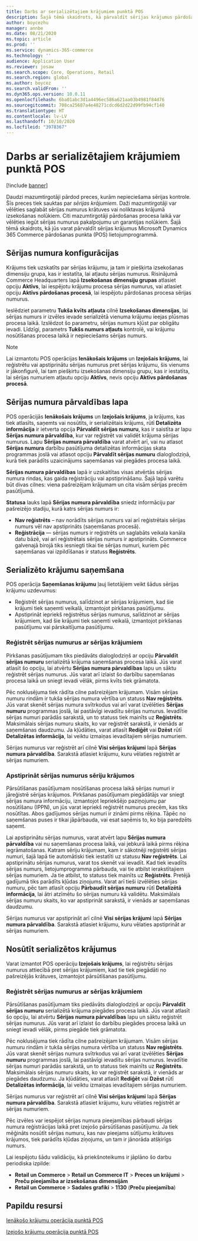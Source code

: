```yaml
---
title: Darbs ar serializētajiem krājumiem punktā POS
description: Šajā tēmā skaidrots, kā pārvaldīt sērijas krājumus pārdošanas punkta (POS) lietojumprogrammā.
author: boycezhu
manager: annbe
ms.date: 08/21/2020
ms.topic: article
ms.prod: ''
ms.service: dynamics-365-commerce
ms.technology: ''
audience: Application User
ms.reviewer: josaw
ms.search.scope: Core, Operations, Retail
ms.search.region: global
ms.author: boycez
ms.search.validFrom: ''
ms.dyn365.ops.version: 10.0.11
ms.openlocfilehash: 6ba01abc3d1a4496ec586a621aa03b4981f84d76
ms.sourcegitcommit: 708ca25687a4e48271cdcd6d2d22d99fb94cf140
ms.translationtype: HT
ms.contentlocale: lv-LV
ms.lasthandoff: 10/10/2020
ms.locfileid: "3978367"
---
```

# <a name="work-with-serialized-items-in-the-pos"></a>Darbs ar serializētajiem krājumiem punktā POS

[!include [banner](includes/banner.md)]

Daudzi mazumtirgotāji pārdod preces, kurām nepieciešama sērijas kontrole. Šīs preces tiek sauktas par *sērijas krājumiem*. Daži mazumtirgotāji var vēlēties saglabāt sērijas numurus krātuves vai noliktavas krājumā izsekošanas nolūkiem. Citi mazumtirgotāji pārdošanas procesa laikā var vēlēties iegūt sērijas numurus pakalpojumu un garantijas nolūkiem. Šajā tēmā skaidrots, kā jūs varat pārvaldīt sērijas krājumus Microsoft Dynamics 365 Commerce pārdošanas punkta (POS) lietojumprogrammā.

## <a name="serial-number-configurations"></a>Sērijas numura konfigurācijas

Krājums tiek uzskatīts par sērijas krājumu, ja tam ir piešķirta izsekošanas dimensiju grupa, kas ir iestatīta, lai atļautu sērijas numurus. Risinājumā Commerce Headquarters lapā **Izsekošanas dimensiju grupas** atlasiet opciju **Aktīvs**, lai iespējotu krājumu procesa sērijas numurus, vai atlasiet opciju **Aktīvs pārdošanas procesā**, lai iespējotu pārdošanas procesa sērijas numurus.

Ieslēdziet parametru **Tukša kvīts atļauta** cilnē **Izsekošanas dimensijas**, lai sērijas numurs ir izvēles ievade serializētā vienuma krājumu ieejas plūsmas procesa laikā. Izslēdzot šo parametru, sērijas numurs kļūst par obligātu ievadi. Līdzīgi, parametrs **Tukšs numurs atļauts** kontrolē, vai krājumu nosūtīšanas procesa laikā ir nepieciešams sērijas numurs.

> [!NOTE]
> Lai izmantotu POS operācijas **Ienākošais krājums** un **Izejošais krājums**, lai reģistrētu vai apstiprinātu sērijas numurus pret sērijas krājumu, šis vienums ir jākonfigurē, lai tam piešķirtu izsekošanas dimensiju grupu, kas ir iestatīta, lai sērijas numuriem atļautu opciju **Aktīvs**, nevis opciju **Aktīvs pārdošanas procesā**.

## <a name="serial-number-management-page"></a>Sērijas numura pārvaldības lapa

POS operācijās **Ienākošais krājums** un **Izejošais krājums**, ja krājums, kas tiek atlasīts, saņemts vai nosūtīts, ir serializētais krājums, rūtī **Detalizēta informācija** ir ietverta opcija **Pārvaldīt sērijas numuru**, kas ir saistīta ar lapu **Sērijas numura pārvaldība**, kur var reģistrēt vai validēt krājuma sērijas numurus. Lapu **Sērijas numura pārvaldība** varat atvērt arī, vai nu atlasot **Sērijas numura** darbību pasūtījuma detalizētas informācijas skata programmas joslā vai atlasot opciju **Pārvaldīt sērijas numuru** dialoglodziņā, kurā tiek parādīts uzaicinājums saņemšanas vai piegādes procesa laikā. 

**Sērijas numura pārvaldības** lapā ir uzskaitītas visas atvērtās sērijas numura rindas, kas gaida reģistrāciju vai apstiprināšanu. Šajā lapā varētu būt divas cilnes: viena pašreizējam krājumam un cita visām sērijas precēm pasūtījumā.

**Statusa** lauks lapā **Sērijas numura pārvaldība** sniedz informāciju par pašreizējo stadiju, kurā katrs sērijas numurs ir:

- **Nav reģistrēts** – nav norādīts sērijas numurs vai arī reģistrētais sērijas numurs vēl nav apstiprināts (saņemšanas procesā).
- **Reģistrācija** — sērijas numurs ir reģistrēts un saglabāts veikala kanāla datu bāzē, vai arī reģistrētais sērijas numurs ir apstiprināts. Commerce galvenajā birojā tiks iesniegti tikai tie sērijas numuri, kuriem pēc saņemšanas vai izpildīšanas ir statuss **Reģistrēts**.

## <a name="receive-serialized-items"></a>Serializēto krājumu saņemšana

POS operācija **Saņemšanas krājumu** ļauj lietotājiem veikt šādus sērijas krājumu uzdevumus:

- Reģistrēt sērijas numurus, salīdzinot ar sērijas krājumiem, kad šie krājumi tiek saņemti veikalā, izmantojot pirkšanas pasūtījumu.
- Apstiprināt iepriekš reģistrētus sērijas numurus, salīdzinot ar sērijas krājumiem, kad šie krājumi tiek saņemti veikalā, izmantojot pirkšanas pasūtījumu vai pārskaitījuma pasūtījumu.

### <a name="register-serial-numbers-against-serialized-items"></a>Reģistrēt sērijas numurus ar sērijas krājumiem

Pirkšanas pasūtījumam tiks piedāvāts dialoglodziņš ar opciju **Pārvaldīt sērijas numuru** serializētā krājuma saņemšanas procesa laikā. Jūs varat atlasīt šo opciju, lai atvērtu **Sērijas numura pārvaldības** lapu un sāktu reģistrēt sērijas numurus. Jūs varat arī izlaist šo darbību saņemšanas procesa laikā un sniegt ievadi vēlāk, pirms kvīts tiek grāmatota.

Pēc noklusējuma tiek rādīta cilne pašreizējam krājumam. Visām sērijas numuru rindām ir tukša sērijas numura vērtība un statuss **Nav reģistrēts**. Jūs varat skenēt sērijas numura svītrkodus vai arī varat izvēlēties **Sērijas numuru** programmas joslā, lai pastāvīgi ievadītu sērijas numurus. Ievadītie sērijas numuri parādās sarakstā, un to statuss tiek mainīts uz **Reģistrēts**. Maksimālais sērijas numuru skaits, ko var reģistrēt sarakstā, ir vienāds ar saņemšanas daudzumu. Ja kļūdāties, varat atlasīt **Rediģēt** vai **Dzēst** rūtī **Detalizētas informācija**, lai veiktu izmaiņas ievadītajiem sērijas numuriem.

Sērijas numurus var reģistrēt arī cilnē **Visi sērijas krājumi** lapā **Sērijas numura pārvaldība**. Sarakstā atlasiet krājumu, kuru vēlaties reģistrēt ar sērijas numuriem.

### <a name="validate-serial-numbers-on-serialized-items"></a>Apstiprināt sērijas numurus sēriju krājumos

Pārsūtīšanas pasūtījumam nosūtīšanas procesa laikā sērijas numuri ir jāreģistrē sērijas krājumos. Pirkšanas pasūtījumam piegādātājs var sniegt sērijas numura informāciju, izmantojot Iepriekšējo paziņojumu par nosūtīšanu (IPPN), un jūs varat iepriekš reģistrēt numurus precēm, kas tiks nosūtītas. Abos gadījumos sērijas numuri ir zināmi pirms rēķina. Tāpēc no saņemšanas puses ir tikai jāpārbauda, vai esat saņēmis to, ko bija paredzēts saņemt.

Lai apstiprinātu sērijas numurus, varat atvērt lapu **Sērijas numura pārvaldība** vai nu saņemšanas procesa laikā, vai jebkurā laikā pirms rēķina iegrāmatošanas. Katram sēriju krājumam, kam ir sākotnēji reģistrēti sērijas numuri, šajā lapā tie automātiski tiek iestatīti uz statusu **Nav reģistrēts**. Lai apstiprinātu sērijas numurus, varat tos skenēt vai ievadīt. Kad tiek ievadīts sērijas numurs, lietojumprogramma pārbauda, vai tie atbilst ierakstītajiem sērijas numuriem. Ja tie atbilst, to statuss tiek mainīts uz **Reģistrēts**. Pretējā gadījumā tiks parādīts kļūdas ziņojums. Varat arī tieši izvēlēties sērijas numuru, pēc tam atlasīt opciju **Pārbaudīt sērijas numuru** rūtī **Detalizētā informācija**, lai ātri atzīmētu šo sērijas numuru kā validētu. Maksimālais sērijas numuru skaits, ko var apstiprināt sarakstā, ir vienāds ar saņemšanas daudzumu.

Sērijas numurus var apstiprināt arī cilnē **Visi sērijas krājumi** lapā **Sērijas numura pārvaldība**. Sarakstā atlasiet krājumu, kuru vēlaties apstiprināt ar sērijas numuriem.

## <a name="ship-serialized-items"></a>Nosūtīt serializētos krājumus

Varat izmantot POS operāciju **Izejošais krājums**, lai reģistrētu sērijas numurus attiecībā pret sērijas krājumiem, kad tie tiek piegādāti no pašreizējās krātuves, izmantojot pārsūtīšanas pasūtījumu.

### <a name="register-serial-numbers-against-serialized-items"></a>Reģistrēt sērijas numurus ar sērijas krājumiem

Pārsūtīšanas pasūtījumam tiks piedāvāts dialoglodziņš ar opciju **Pārvaldīt sērijas numuru** serializētā krājuma piegādes procesa laikā. Jūs varat atlasīt šo opciju, lai atvērtu **Sērijas numura pārvaldības** lapu un sāktu reģistrēt sērijas numurus. Jūs varat arī izlaist šo darbību piegādes procesa laikā un sniegt ievadi vēlāk, pirms piegāde tiek grāmatota.

Pēc noklusējuma tiek rādīta cilne pašreizējam krājumam. Visām sērijas numuru rindām ir tukša sērijas numura vērtība un statuss **Nav reģistrēts**. Jūs varat skenēt sērijas numura svītrkodus vai arī varat izvēlēties **Sērijas numuru** programmas joslā, lai pastāvīgi ievadītu sērijas numurus. Ievadītie sērijas numuri parādās sarakstā, un to statuss tiek mainīts uz **Reģistrēts**. Maksimālais sērijas numuru skaits, ko var reģistrēt sarakstā, ir vienāds ar piegādes daudzumu. Ja kļūdāties, varat atlasīt **Rediģēt** vai **Dzēst** rūtī **Detalizētas informācija**, lai veiktu izmaiņas ievadītajiem sērijas numuriem.

Sērijas numurus var reģistrēt arī cilnē **Visi sērijas krājumi** lapā **Sērijas numura pārvaldība**. Sarakstā atlasiet krājumu, kuru vēlaties reģistrēt ar sērijas numuriem.

Pēc izvēles var iespējot sērijas numura pieejamības pārbaudi sērijas numura reģistrācijas laikā pret izejošo pārsūtīšanas pasūtījumu. Ja tiek mēģināts nosūtīt sērijas numuru, kas nav pieejams sūtījumu krātuves krājumos, tiek parādīts kļūdas ziņojums, un tam ir jānorāda atšķirīgs numurs.

Lai iespējotu šādu validāciju, kā priekšnoteikums ir jāplāno šo darbu periodiska izpilde:

- **Retail un Commerce** > **Retail un Commerce IT** > **Preces un krājumi** > **Preču pieejamība ar izsekošanas dimensijām**
- **Retail un Commerce** > **Sadales grafiki** > **1130** (**Preču pieejamība**)

## <a name="additional-resources"></a>Papildu resursi

[Ienākošo krājumu operācija punktā POS](https://docs.microsoft.com/dynamics365/commerce/pos-inbound-inventory-operation)

[Izejošo krājumu operācija punktā POS](https://docs.microsoft.com/dynamics365/commerce/pos-outbound-inventory-operation)
